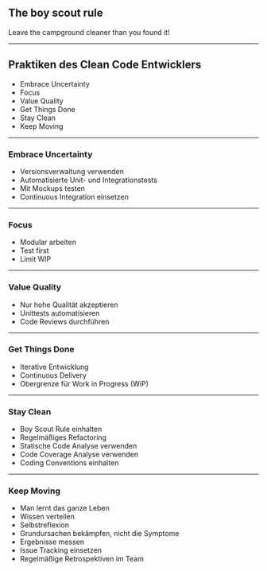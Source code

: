## The boy scout rule

Leave the campground cleaner than you found it!

---

## Praktiken des Clean Code Entwicklers

- Embrace Uncertainty
- Focus
- Value Quality
- Get Things Done
- Stay Clean
- Keep Moving

----

### Embrace Uncertainty

- Versionsverwaltung verwenden
- Automatisierte Unit- und Integrationstests
- Mit Mockups testen
- Continuous Integration einsetzen

----

### Focus

- Modular arbeiten
- Test first
- Limit WIP

----

### Value Quality

- Nur hohe Qualität akzeptieren
- Unittests automatisieren
- Code Reviews durchführen

----

### Get Things Done

- Iterative Entwicklung
- Continuous Delivery
- Obergrenze für Work in Progress (WiP)

----

### Stay Clean

- Boy Scout Rule einhalten
- Regelmäßiges Refactoring
- Statische Code Analyse verwenden
- Code Coverage Analyse verwenden
- Coding Conventions einhalten

----

### Keep Moving
  
- Man lernt das ganze Leben
- Wissen verteilen
- Selbstreflexion
- Grundursachen bekämpfen, nicht die Symptome
- Ergebnisse messen
- Issue Tracking einsetzen
- Regelmäßige Retrospektiven im Team
